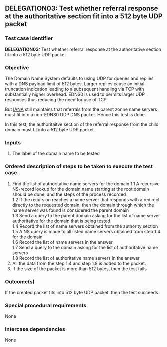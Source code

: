 ## DELEGATION03: Test whether referral response at the authoritative section fit into a 512 byte UDP packet

### Test case identifier

**DELEGATION03:** Test whether referral response at the authoritative section fit into a 512 byte UDP packet

### Objective

The Domain Name System defaults to using UDP for queries and replies with a DNS payload limit of 512 bytes.  Larger replies cause an initial truncation indication leading to a subsequent handling via TCP with substantially higher overhead.  EDNS0 is used to permits larger UDP responses thus reducing the need for use of TCP.

But [IANA](https://www.iana.org/help/nameserver-requirements) still maintains that referrals from the parent zonne name servers must fit into a non-EDNS0 UDP DNS packet. Hence this test is done. 

In this test, the authoritaitve section of the referral response from the child domain must fit into a 512 byte UDP packet.

### Inputs

1. The label of the domain name to be tested

### Ordered description of steps to be taken to execute the test case

1. Find the list of authoritative name servers for the domain
1.1 A recursive NS-record lookup for the domain name starting at the root domain should be done, and the steps of the process recorded <br/>
1.2 If the recursion reaches a name server that responds with a redirect directly to the requested domain, then the domain through which the name server was found is considered the parent domain <br/>
1.3 Send a query to the parent domain asking for the list of name server authoritative for the domain that is being tested <br/>
1.4 Record the list of name servers obtained from the authority section <br/>
1.5 A NS query is made to all listed name servers obtained from step 1.4 for the domain <br/>
1.6 Record the list of name servers in the answer <br/>
1.7  Send a query to the domain asking for the list of authoritative name servers <br/>
1.8 Record the list of authoritative name servers in the answer <br/>
2. All the data from the step 1.4 and step 1.8 is added to the packet. 
3. If the size of the packet is more than 512 bytes, then the test fails

### Outcome(s)

If the created packet fits into 512 byte UDP packet, then the test succeeds

### Special procedural requirements

None

### Intercase dependencies

None
